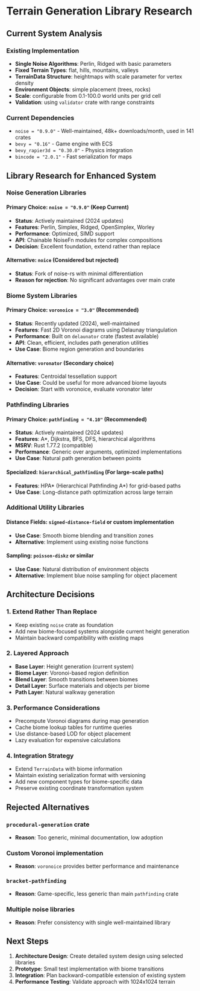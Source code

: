 # Terrain Generation Library Research

## Current System Analysis

### Existing Implementation
- **Single Noise Algorithms**: Perlin, Ridged with basic parameters
- **Fixed Terrain Types**: flat, hills, mountains, valleys
- **TerrainData Structure**: heightmaps with scale parameter for vertex density
- **Environment Objects**: simple placement (trees, rocks)
- **Scale**: configurable from 0.1-100.0 world units per grid cell
- **Validation**: using `validator` crate with range constraints

### Current Dependencies
- `noise = "0.9.0"` - Well-maintained, 48k+ downloads/month, used in 141 crates
- `bevy = "0.16"` - Game engine with ECS
- `bevy_rapier3d = "0.30.0"` - Physics integration
- `bincode = "2.0.1"` - Fast serialization for maps

## Library Research for Enhanced System

### Noise Generation Libraries

#### Primary Choice: `noise = "0.9.0"` (Keep Current)
- **Status**: Actively maintained (2024 updates)
- **Features**: Perlin, Simplex, Ridged, OpenSimplex, Worley
- **Performance**: Optimized, SIMD support
- **API**: Chainable NoiseFn modules for complex compositions
- **Decision**: Excellent foundation, extend rather than replace

#### Alternative: `noice` (Considered but rejected)
- **Status**: Fork of noise-rs with minimal differentiation
- **Reason for rejection**: No significant advantages over main crate

### Biome System Libraries

#### Primary Choice: `voronoice = "3.0"` (Recommended)
- **Status**: Recently updated (2024), well-maintained
- **Features**: Fast 2D Voronoi diagrams using Delaunay triangulation
- **Performance**: Built on `delaunator` crate (fastest available)
- **API**: Clean, efficient, includes path generation utilities
- **Use Case**: Biome region generation and boundaries

#### Alternative: `voronator` (Secondary choice)
- **Features**: Centroidal tessellation support
- **Use Case**: Could be useful for more advanced biome layouts
- **Decision**: Start with voronoice, evaluate voronator later

### Pathfinding Libraries

#### Primary Choice: `pathfinding = "4.10"` (Recommended)
- **Status**: Actively maintained (2024 updates)
- **Features**: A*, Dijkstra, BFS, DFS, hierarchical algorithms
- **MSRV**: Rust 1.77.2 (compatible)
- **Performance**: Generic over arguments, optimized implementations
- **Use Case**: Natural path generation between points

#### Specialized: `hierarchical_pathfinding` (For large-scale paths)
- **Features**: HPA* (Hierarchical Pathfinding A*) for grid-based paths
- **Use Case**: Long-distance path optimization across large terrain

### Additional Utility Libraries

#### Distance Fields: `signed-distance-field` or custom implementation
- **Use Case**: Smooth biome blending and transition zones
- **Alternative**: Implement using existing noise functions

#### Sampling: `poisson-diskz` or similar
- **Use Case**: Natural distribution of environment objects
- **Alternative**: Implement blue noise sampling for object placement

## Architecture Decisions

### 1. Extend Rather Than Replace
- Keep existing `noise` crate as foundation
- Add new biome-focused systems alongside current height generation
- Maintain backward compatibility with existing maps

### 2. Layered Approach
- **Base Layer**: Height generation (current system)
- **Biome Layer**: Voronoi-based region definition
- **Blend Layer**: Smooth transitions between biomes
- **Detail Layer**: Surface materials and objects per biome
- **Path Layer**: Natural walkway generation

### 3. Performance Considerations
- Precompute Voronoi diagrams during map generation
- Cache biome lookup tables for runtime queries
- Use distance-based LOD for object placement
- Lazy evaluation for expensive calculations

### 4. Integration Strategy
- Extend `TerrainData` with biome information
- Maintain existing serialization format with versioning
- Add new component types for biome-specific data
- Preserve existing coordinate transformation system

## Rejected Alternatives

### `procedural-generation` crate
- **Reason**: Too generic, minimal documentation, low adoption

### Custom Voronoi implementation
- **Reason**: `voronoice` provides better performance and maintenance

### `bracket-pathfinding`
- **Reason**: Game-specific, less generic than main `pathfinding` crate

### Multiple noise libraries
- **Reason**: Prefer consistency with single well-maintained library

## Next Steps

1. **Architecture Design**: Create detailed system design using selected libraries
2. **Prototype**: Small test implementation with biome transitions
3. **Integration**: Plan backward-compatible extension of existing system
4. **Performance Testing**: Validate approach with 1024x1024 terrain
